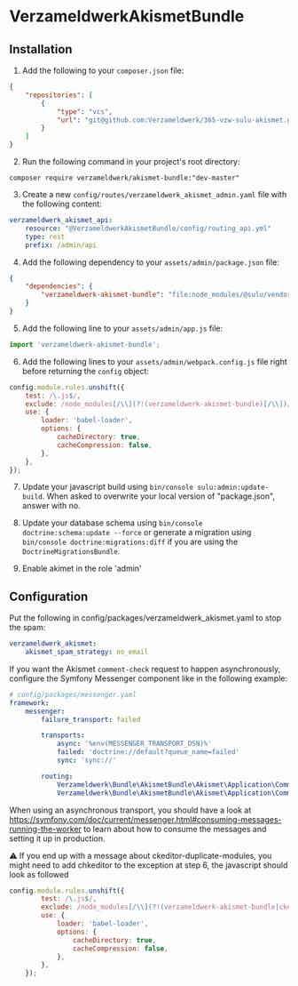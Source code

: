 # VerzameldwerkAkismetBundle

## Installation

1. Add the following to your `composer.json` file:

```json
{
    "repositories": [
        {
            "type": "vcs",
            "url": "git@github.com:Verzameldwerk/365-vzw-sulu-akismet.git"
        }
    ]
}
```

2. Run the following command in your project's root directory:

```shell
composer require verzameldwerk/akismet-bundle:"dev-master"
```

3. Create a new `config/routes/verzameldwerk_akismet_admin.yaml` file with the following content:

```yaml
verzameldwerk_akismet_api:
    resource: "@VerzameldwerkAkismetBundle/config/routing_api.yml"
    type: rest
    prefix: /admin/api
```

4. Add the following dependency to your `assets/admin/package.json` file:

```json
{
    "dependencies": {
        "verzameldwerk-akismet-bundle": "file:node_modules/@sulu/vendor/verzameldwerk/akismet-bundle/assets/js"
    }
}
```

5. Add the following line to your `assets/admin/app.js` file:

```javascript
import 'verzameldwerk-akismet-bundle';
```

6. Add the following lines to your `assets/admin/webpack.config.js` file right before returning the `config` object:

```javascript
config.module.rules.unshift({
    test: /\.js$/,
    exclude: /node_modules[/\\](?!(verzameldwerk-akismet-bundle)[/\\])/,
    use: {
        loader: 'babel-loader',
        options: {
            cacheDirectory: true,
            cacheCompression: false,
        },
    },
});
```

7. Update your javascript build using `bin/console sulu:admin:update-build`.
When asked to overwrite your local version of "package.json", answer with no.

8. Update your database schema using `bin/console doctrine:schema:update --force`
or generate a migration using `bin/console doctrine:migrations:diff` if you are using the `DoctrineMigrationsBundle`.

10. Enable akimet in the role 'admin'

## Configuration
Put the following in config/packages/verzameldwerk_akismet.yaml to stop the spam:
```yaml
verzameldwerk_akismet:
    akismet_spam_strategy: no_email
```

If you want the Akismet `comment-check` request to happen asynchronously, configure the Symfony Messenger component like in the following example:

```yaml
# config/packages/messenger.yaml
framework:
    messenger:
        failure_transport: failed

        transports:
            async: '%env(MESSENGER_TRANSPORT_DSN)%'
            failed: 'doctrine://default?queue_name=failed'
            sync: 'sync://'

        routing:
            Verzameldwerk\Bundle\AkismetBundle\Akismet\Application\Command\SynchronousMessageInterface: sync # this needs to be sync
            Verzameldwerk\Bundle\AkismetBundle\Akismet\Application\Command\AsynchronousMessageInterface: async # this can be either async or sync
```

When using an asynchronous transport, you should have a look at
https://symfony.com/doc/current/messenger.html#consuming-messages-running-the-worker
to learn about how to consume the messages and setting it up in production.

:warning: If you end up with a message about ckeditor-duplicate-modules, you might need to add chkeditor to the exception at step 6, the javascript should look as followed
```javascript
config.module.rules.unshift({
        test: /\.js$/,
        exclude: /node_modules[/\\](?!(verzameldwerk-akismet-bundle|ckeditor5)[/\\])/,
        use: {
            loader: 'babel-loader',
            options: {
                cacheDirectory: true,
                cacheCompression: false,
            },
        },
    });
```
